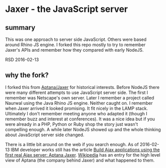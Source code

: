 # Jaxer - the JavaScript server

## summary

This was one approach to server side JavaScript. Others were based around Rhino JS engine. I forked this repo mostly to try to remember Jaxer's APIs and remember how they compared with early NodeJS.

RSD 2016-02-13

## why the fork?

I forked this from [Aptana/Jaxer](https://github.com/aptana/jaxer) for historical interests. Before NodeJS there were many different attempts to use JavaScript server side. The first I remember was Netscape's own server. Later I remember a project called Naurwal using the Java Rhino JS engine.  Neither caught on. I remember when Jaxer arrived it looked promising. It fit nicely in the LAMP stack. Ultimately I don't remember meeting anyone who adapted it (though I remember buzz and interest at conferences). It was a nice idea but if you were already in a PHP, Python or Ruby shop the story just wasn't compelling enough.  A while later NodeJS showed up and the whole thinking about JavaScript server side changed.

There is a little bit around on the web if you search enough. As of 2016-02-13 IBM developer works still has the article [Build Ajax applications using the first real Ajax server: Aptana Jaxer](http://www.ibm.com/developerworks/library/wa-aj-jaxer/).  [Wikipedia](https://en.wikipedia.org/wiki/Aptana#Aptana_Jaxer) has an entry for the high level view of Aptana (the company behind Jaxer) and what happened to them.

